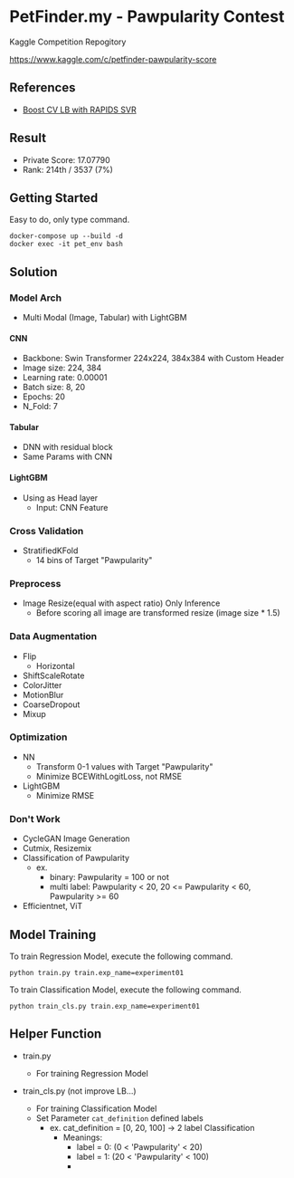 # PetFinder.my - Pawpularity Contest


Kaggle Competition Repogitory

https://www.kaggle.com/c/petfinder-pawpularity-score

## References

- [Boost CV LB with RAPIDS SVR](https://www.kaggle.com/c/petfinder-pawpularity-score/discussion/276724)

## Result

- Private Score: 17.07790
- Rank: 214th / 3537 (7%)


## Getting Started

Easy to do, only type command.

```commandline
docker-compose up --build -d
docker exec -it pet_env bash
```

## Solution

### Model Arch
- Multi Modal (Image, Tabular) with LightGBM
#### CNN
- Backbone: Swin Transformer 224x224, 384x384 with Custom Header
- Image size: 224, 384
- Learning rate: 0.00001
- Batch size: 8, 20
- Epochs: 20
- N_Fold: 7
#### Tabular
- DNN with residual block
- Same Params with CNN
#### LightGBM
- Using as Head layer
  - Input: CNN Feature

### Cross Validation
- StratifiedKFold 
  - 14 bins of Target "Pawpularity"

### Preprocess
- Image Resize(equal with aspect ratio) Only Inference
  - Before scoring all image are transformed resize (image size * 1.5)

### Data Augmentation
- Flip
  - Horizontal
- ShiftScaleRotate
- ColorJitter
- MotionBlur
- CoarseDropout
- Mixup

### Optimization
  - NN
    - Transform 0-1 values with Target "Pawpularity"
    - Minimize BCEWithLogitLoss, not RMSE
  - LightGBM
    - Minimize RMSE

### Don't Work
- CycleGAN Image Generation
- Cutmix, Resizemix
- Classification of Pawpularity
  - ex.
    - binary: Pawpularity = 100 or not
    - multi label: Pawpularity < 20, 20 <= Pawpularity < 60, Pawpularity >= 60
- Efficientnet, ViT


## Model Training

To train Regression Model, execute the following command.
```commandline
python train.py train.exp_name=experiment01
```

To train Classification Model,  execute the following command.
```commandline
python train_cls.py train.exp_name=experiment01
```


## Helper Function

- train.py
  - For training Regression Model

- train_cls.py (not improve LB...)
  - For training Classification Model
  - Set Parameter `cat_definition` defined labels
    - ex. cat_definition = [0, 20, 100] -> 2 label Classification
      - Meanings:
        - label = 0: (0 < 'Pawpularity' < 20)
        - label = 1: (20 < 'Pawpularity' < 100)
        - 